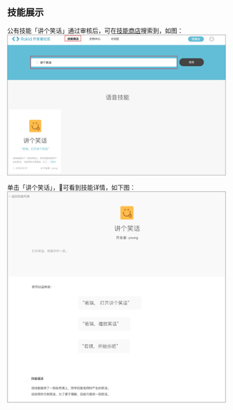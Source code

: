 ## 技能展示

公有技能「讲个笑话」通过审核后，可在[技能商店](https://skill.rokid.com/store/#/)搜索到，如图：
![](images/07-技能商店展示技能.png)

单击「讲个笑话」，可看到技能详情，如下图：
![](images/07-技能详情展示.png)
